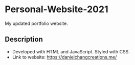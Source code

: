 # Personal-Website-2021

My updated portfolio website.

## Description

* Developed with HTML and JavaScript. Styled with CSS.
* Link to website: https://danielchangcreations.me/
